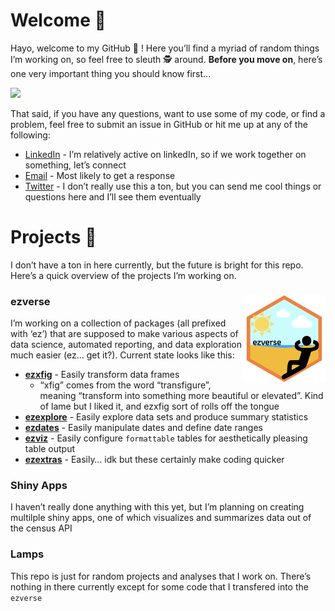
# Welcome 👋

Hayo, welcome to my GitHub 🐙 ! Here you’ll find a myriad of random
things I’m working on, so feel free to sleuth 🕵 around. **Before you
move on**, here’s one very important thing you should know first…

![](images/i_understand_nothing.gif) <!--
![](https://media.giphy.com/media/SAAMcPRfQpgyI/giphy.gif)
-->

That said, if you have any questions, want to use some of my code, or
find a problem, feel free to submit an issue in GitHub or hit me up at
any of the following:

-   [LinkedIn](https://www.linkedin.com/in/ericjlamphere/) - I’m
    relatively active on linkedIn, so if we work together on something,
    let’s connect
-   [Email](ericjlamphere@gmail.com) - Most likely to get a response
-   [Twitter](https://twitter.com/ericlamphere) - I don’t really use
    this a ton, but you can send me cool things or questions here and
    I’ll see them eventually

# Projects 🤖

I don’t have a ton in here currently, but the future is bright for this
repo. Here’s a quick overview of the projects I’m working on.

### ezverse <a href='https://https://github.com/EricLamphere'><img src='images/hex_sticker_ezverse.png' align="right" height="139" /></a>

I’m working on a collection of packages (all prefixed with ‘ez’) that
are supposed to make various aspects of data science, automated
reporting, and data exploration much easier (ez… get it?). Current state
looks like this:

-   [**ezxfig**](https://github.com/EricLamphere/ezxfig.git) - Easily
    transform data frames
    -   “xfig” comes from the word “transfigure”, meaning “transform
        into something more beautiful or elevated”. Kind of lame but I
        liked it, and ezxfig sort of rolls off the tongue
-   [**ezexplore**](https://github.com/EricLamphere/ezexplore.git) -
    Easily explore data sets and produce summary statistics
-   [**ezdates**](https://github.com/EricLamphere/ezdates.git) - Easily
    manipulate dates and define date ranges
-   [**ezviz**](https://github.com/EricLamphere/ezviz.git) - Easily
    configure `formattable` tables for aesthetically pleasing table
    output
-   [**ezextras**](https://github.com/EricLamphere/ezextras.git) -
    Easily… idk but these certainly make coding quicker

### Shiny Apps

I haven’t really done anything with this yet, but I’m planning on
creating multilple shiny apps, one of which visualizes and summarizes
data out of the census API

### Lamps

This repo is just for random projects and analyses that I work on.
There’s nothing in there currently except for some code that I
transfered into the `ezverse`
